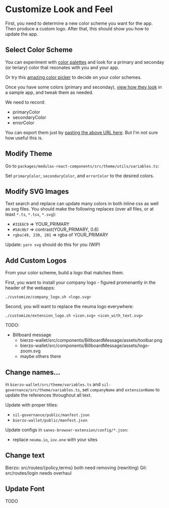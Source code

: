 # Customize Look and Feel

First, you need to determine a new color scheme you want for the app. Then produce a custom logo.
After that, this should show you how to update the app.

## Select Color Scheme

You can experiment with [color palettes](https://material.io/inline-tools/color/) and look for a primary and seconday (or teriary) color that resonates with you and your app.

Or try this [amazing color picker](https://colorsupplyyy.com/app/) to decide on your color schemes.

Once you have some colors (primary and seconday), [view how they look](https://material.io/resources/color) in a sample app, and tweak them as needed.

We need to record:

- primaryColor
- secondaryColor
- errorColor

You can export them just by [pasting the above URL here](https://react-theming.github.io/create-mui-theme/). But I'm not sure how useful this is.

## Modify Theme

Go to `packages/medulas-react-components/src/theme/utils/variables.ts`:

Set `primaryColor`, `secondaryColor`, and `errorColor` to the desired colors.

## Modify SVG Images

Text search and replace can update many colors in both inline css as well as svg files.
You should make the following replaces (over all files, or at least `*.ts`, `*.tsx`, `*.svg`):

- `#31E6C9` => YOUR_PRIMARY
- `#5dc0b7` => contrast(YOUR_PRIMARY, 0.6)
- `rgba(49, 230, 201` => rgba of YOUR_PRIMARY

Update: `yarn svg` should do this for you (WIP)

## Add Custom Logos

From your color scheme, build a logo that matches them.

First, you want to install your company logo - figured promenantly in the header of the webapps:

`./customize/company_logo.sh <logo.svg>`

Second, you will want to replace the neuma logo everywhere:

`./customize/extension_logo.sh <icon.svg> <icon_with_text.svg>`

TODO:

- Billboard message
  - bierzo-wallet/src/components/BillboardMessage/assets/toolbar.png
  - bierzo-wallet/src/components/BillboardMessage/assets/logo-zoom.svg
  - maybe others there

## Change names...

in `bierzo-wallet/src/theme/variables.ts` and `sil-governance/src/theme/variables.ts`,
set `companyName` and `extensionName` to update the references throughout all text.

Update with proper titles:

- `sil-governance/public/manfest.json`
- `bierzo-wallet/public/manfest.json`

Update configs in `sanes-browser-extension/config/*.json`:

- replace `neuma.io`, `iov.one` with your sites

## Change text

Bierzo: src/routes/{policy,terms} both need removing (rewriting)
Gil: src/routes/login needs overhaul

## Update Font

TODO
